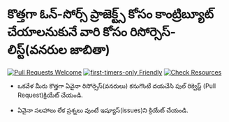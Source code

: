 # కొత్తగా ఓన్-సోర్స్ ప్రాజెక్ట్స్ కోసం కాంట్రిబ్యూట్ చేయాలనుకునే వారి కోసం రిసోర్సెస్-లిస్ట్(వనరుల జాబితా)

[![Pull Requests Welcome](https://img.shields.io/badge/PRs-welcome-brightgreen.svg?style=flat)](https://makeapullrequest.com)
[![first-timers-only Friendly](https://img.shields.io/badge/first--timers--only-friendly-blue.svg)](https://www.firsttimersonly.com/)
[![Check Resources](https://github.com/freeCodeCamp/how-to-contribute-to-open-source/actions/workflows/test.yml/badge.svg)](https://github.com/freeCodeCamp/how-to-contribute-to-open-source/actions/workflows/test.yml)


- ఒకవేళ మీరు కొత్తగా ఏవైనా రిసోర్సెస్(వనరులు) కనుగొంటే దయచేసి పుల్ రిక్వెస్ట్ (Pull Request)క్రియేట్ చేయండి. 

- ఏవైనా సలహాలు లేక ప్రశ్నలు వుంటే ఇష్యూస్(issues)ని క్రియేట్ చేయండి.

